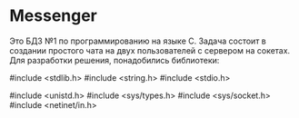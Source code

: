 # Messenger
Это БДЗ №1 по программированию на языке C.
Задача состоит в создании простого чата на двух пользователей с сервером на сокетах.
Для разработки решения, понадобились библиотеки:

  #include <stdlib.h>
  #include <string.h>
  #include <stdio.h>
 
  
  
  #include <unistd.h>
  #include <sys/types.h>
  #include <sys/socket.h>
  #include <netinet/in.h>
